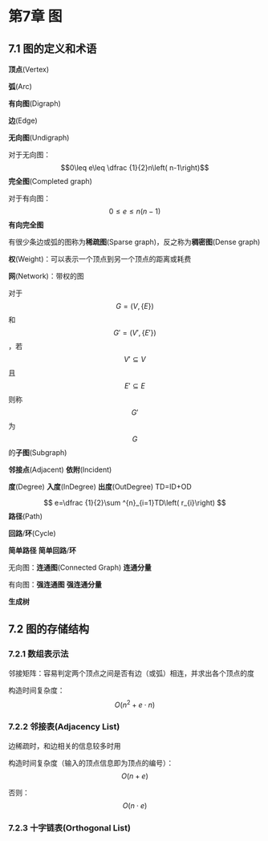 # 第7章 图

## 7.1 图的定义和术语

**顶点**(Vertex)

**弧**(Arc)

**有向图**(Digraph)

**边**(Edge)

**无向图**(Undigraph)



对于无向图：$$0\leq e\leq \dfrac {1}{2}n\left( n-1\right)$$ **完全图**(Completed graph)

对于有向图：$$0\leq e\leq n\left( n-1\right) $$ **有向完全图**



有很少条边或弧的图称为**稀疏图**(Sparse graph)，反之称为**稠密图**(Dense graph)

**权**(Weight)：可以表示一个顶点到另一个顶点的距离或耗费

**网**(Network)：带权的图

对于$$G=\left( V,\left\{ E\right\} \right) $$和$$G'=\left( V',\left\{ E'\right\} \right) $$，若$$V'\subseteq V$$且$$E'\subseteq E$$则称$$G'$$为$$G$$的**子图**(Subgraph)

**邻接点**(Adjacent) **依附**(Incident)

**度**(Degree) **入度**(InDegree) **出度**(OutDegree) TD=ID+OD 

$$
e=\dfrac {1}{2}\sum ^{n}_{i=1}TD\left( r_{i}\right)
$$
**路径**(Path)

**回路**/**环**(Cycle)

**简单路径** **简单回路**/**环**

无向图：**连通图**(Connected Graph) **连通分量**

有向图：**强连通图** **强连通分量**

**生成树**



## 7.2 图的存储结构

### 7.2.1 数组表示法

邻接矩阵：容易判定两个顶点之间是否有边（或弧）相连，并求出各个顶点的度

构造时间复杂度：$$O\left( n^{2}+e\cdot n\right) $$

### 7.2.2 邻接表(Adjacency List)

边稀疏时，和边相关的信息较多时用

构造时间复杂度（输入的顶点信息即为顶点的编号）：$$O\left( n+e\right) $$

否则：$$O\left( n\cdot e\right) $$

### 7.2.3 十字链表(Orthogonal List)

